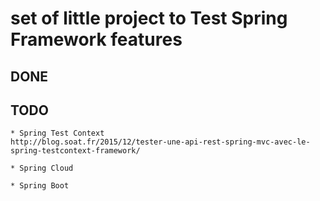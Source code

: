 # set of little project to Test Spring Framework features 


## DONE


## TODO 
	
	* Spring Test Context
	http://blog.soat.fr/2015/12/tester-une-api-rest-spring-mvc-avec-le-spring-testcontext-framework/
	
	* Spring Cloud
	
	* Spring Boot
	
	


